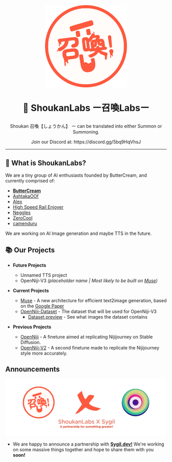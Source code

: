 <p align="center"><img src="https://raw.githubusercontent.com/ShoukanLabs/.github/main/profile/ShoukanLab-circle.png" width="256"></p>

# <p align="center">🧪 ShoukanLabs ー召喚Labsー</p>

<p align="center">Shoukan 召喚【しょうかん】 ー can be translated into either Summon or Summoning.</p>

<p align="center">Join our Discord at: https://discord.gg/5bq9HqVhsJ</p>

<hr>

## 🔎 What is ShoukanLabs?

We are a tiny group of AI enthusiasts founded by ButterCream, and currently comprised of: 
- **[ButterCream](https://github.com/korakoe)**
- [AshtakaOOf](https://github.com/AshtakaOOf) 
- [Alex](https://github.com/MFAlex/)
- [High Speed Rail Enjoyer](https://github.com/Ihateyoudattebayo) 
- [Neggles](https://github.com/neggles) 
- [ZeroCool](https://github.com/ZeroCool940711)
- [camenduru](https://github.com/camenduru)

We are working on AI Image generation and maybe TTS in the future.

## 📚 Our Projects 

- **Future Projects**
  - Unnamed TTS project
  - OpenNiji-V3 *(placeholder name | Most likely to be built on [Muse](https://github.com/Sygil-Dev/muse-maskgit-pytorch))*

- **Current Projects**
  - [Muse](https://github.com/Sygil-Dev/muse-maskgit-pytorch) - A new architecture for efficient text2image generation, based on the [Google Paper](https://arxiv.org/abs/2301.00704)
  - [OpenNiji-Dataset](https://huggingface.co/datasets/ShoukanLabs/OpenNiji-Dataset) - The dataset that will be used for OpenNiji-V3
    - [Dataset preview](https://huggingface.co/spaces/ShoukanLabs/OpenNiji-Dataset-Viewer) - See what images the dataset contains

- **Previous Projects**
  - [OpenNiji](https://huggingface.co/ShoukanLabs/OpenNiji) - A finetune aimed at replicating Nijijourney on Stable Diffusion.
  - [OpenNiji-V2](https://huggingface.co/ShoukanLabs/OpenNiji-V2) - A second finetune made to replicate the Nijijourney style more accurately.

## Announcements
<p align="center"><img src="https://raw.githubusercontent.com/ShoukanLabs/.github/main/profile/Shoukan%20x%20Sygil.png" width="720"></p>


- We are happy to announce a partnership with **[Sygil.dev!](https://github.com/Sygil-Dev)** We're working on some massive things together and hope to share them with you **soon!**
